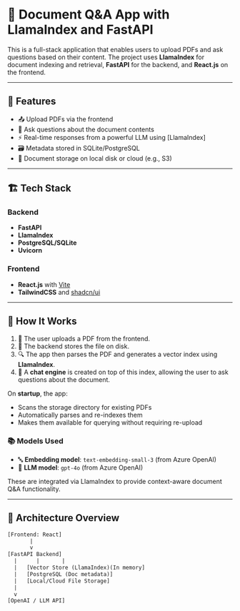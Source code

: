 # 📄 Document Q&A App with LlamaIndex and FastAPI

This is a full-stack application that enables users to upload PDFs and ask questions based on their content. The project uses **LlamaIndex** for document indexing and retrieval, **FastAPI** for the backend, and **React.js** on the frontend.

---

## 🚀 Features

- 📤 Upload PDFs via the frontend
- 🧠 Ask questions about the document contents
- ⚡ Real-time responses from a powerful LLM using [LlamaIndex]
- 🗃️ Metadata stored in SQLite/PostgreSQL
- 📁 Document storage on local disk or cloud (e.g., S3)

---

## 🏗️ Tech Stack

### Backend
- **FastAPI**
- **LlamaIndex**
- **PostgreSQL/SQLite**
- **Uvicorn**

### Frontend
- **React.js** with [Vite](https://vitejs.dev/)
- **TailwindCSS** and [shadcn/ui](https://ui.shadcn.com/)

---
## 🧠 How It Works

1. 📨 The user uploads a PDF from the frontend.
2. 📁 The backend stores the file on disk.
3. 🔍 The app then parses the PDF and generates a vector index using **LlamaIndex**.
4. 💬 A **chat engine** is created on top of this index, allowing the user to ask questions about the document.

On **startup**, the app:
- Scans the storage directory for existing PDFs
- Automatically parses and re-indexes them
- Makes them available for querying without requiring re-upload

### 📚 Models Used
- 🔤 **Embedding model**: `text-embedding-small-3` (from Azure OpenAI)
- 🤖 **LLM model**: `gpt-4o` (from Azure OpenAI)

These are integrated via LlamaIndex to provide context-aware document Q&A functionality.

---

## 🧱 Architecture Overview

```txt
[Frontend: React]
       |
       v
[FastAPI Backend]
  |      |       |
  |   [Vector Store (LlamaIndex)(In memory]
  |   [PostgreSQL (Doc metadata)]
  |   [Local/Cloud File Storage]
  |
  v
[OpenAI / LLM API]
